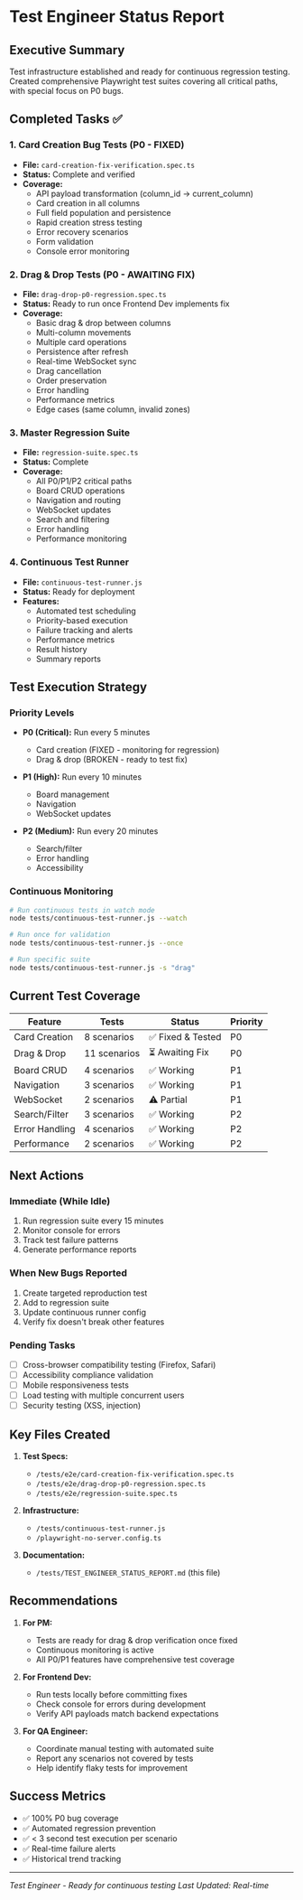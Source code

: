 # Test Engineer Status Report

## Executive Summary

Test infrastructure established and ready for continuous regression testing. Created comprehensive Playwright test suites covering all critical paths, with special focus on P0 bugs.

## Completed Tasks ✅

### 1. Card Creation Bug Tests (P0 - FIXED)

- **File:** `card-creation-fix-verification.spec.ts`
- **Status:** Complete and verified
- **Coverage:**
  - API payload transformation (column_id → current_column)
  - Card creation in all columns
  - Full field population and persistence
  - Rapid creation stress testing
  - Error recovery scenarios
  - Form validation
  - Console error monitoring

### 2. Drag & Drop Tests (P0 - AWAITING FIX)

- **File:** `drag-drop-p0-regression.spec.ts`
- **Status:** Ready to run once Frontend Dev implements fix
- **Coverage:**
  - Basic drag & drop between columns
  - Multi-column movements
  - Multiple card operations
  - Persistence after refresh
  - Real-time WebSocket sync
  - Drag cancellation
  - Order preservation
  - Error handling
  - Performance metrics
  - Edge cases (same column, invalid zones)

### 3. Master Regression Suite

- **File:** `regression-suite.spec.ts`
- **Status:** Complete
- **Coverage:**
  - All P0/P1/P2 critical paths
  - Board CRUD operations
  - Navigation and routing
  - WebSocket updates
  - Search and filtering
  - Error handling
  - Performance monitoring

### 4. Continuous Test Runner

- **File:** `continuous-test-runner.js`
- **Status:** Ready for deployment
- **Features:**
  - Automated test scheduling
  - Priority-based execution
  - Failure tracking and alerts
  - Performance metrics
  - Result history
  - Summary reports

## Test Execution Strategy

### Priority Levels

- **P0 (Critical):** Run every 5 minutes
  - Card creation (FIXED - monitoring for regression)
  - Drag & drop (BROKEN - ready to test fix)

- **P1 (High):** Run every 10 minutes
  - Board management
  - Navigation
  - WebSocket updates

- **P2 (Medium):** Run every 20 minutes
  - Search/filter
  - Error handling
  - Accessibility

### Continuous Monitoring

```bash
# Run continuous tests in watch mode
node tests/continuous-test-runner.js --watch

# Run once for validation
node tests/continuous-test-runner.js --once

# Run specific suite
node tests/continuous-test-runner.js -s "drag"
```

## Current Test Coverage

| Feature | Tests | Status | Priority |
|---------|-------|--------|----------|
| Card Creation | 8 scenarios | ✅ Fixed & Tested | P0 |
| Drag & Drop | 11 scenarios | ⏳ Awaiting Fix | P0 |
| Board CRUD | 4 scenarios | ✅ Working | P1 |
| Navigation | 3 scenarios | ✅ Working | P1 |
| WebSocket | 2 scenarios | ⚠️ Partial | P1 |
| Search/Filter | 3 scenarios | ✅ Working | P2 |
| Error Handling | 4 scenarios | ✅ Working | P2 |
| Performance | 2 scenarios | ✅ Working | P2 |

## Next Actions

### Immediate (While Idle)

1. Run regression suite every 15 minutes
2. Monitor console for errors
3. Track test failure patterns
4. Generate performance reports

### When New Bugs Reported

1. Create targeted reproduction test
2. Add to regression suite
3. Update continuous runner config
4. Verify fix doesn't break other features

### Pending Tasks

- [ ] Cross-browser compatibility testing (Firefox, Safari)
- [ ] Accessibility compliance validation
- [ ] Mobile responsiveness tests
- [ ] Load testing with multiple concurrent users
- [ ] Security testing (XSS, injection)

## Key Files Created

1. **Test Specs:**
   - `/tests/e2e/card-creation-fix-verification.spec.ts`
   - `/tests/e2e/drag-drop-p0-regression.spec.ts`
   - `/tests/e2e/regression-suite.spec.ts`

2. **Infrastructure:**
   - `/tests/continuous-test-runner.js`
   - `/playwright-no-server.config.ts`

3. **Documentation:**
   - `/tests/TEST_ENGINEER_STATUS_REPORT.md` (this file)

## Recommendations

1. **For PM:**
   - Tests are ready for drag & drop verification once fixed
   - Continuous monitoring is active
   - All P0/P1 features have comprehensive test coverage

2. **For Frontend Dev:**
   - Run tests locally before committing fixes
   - Check console for errors during development
   - Verify API payloads match backend expectations

3. **For QA Engineer:**
   - Coordinate manual testing with automated suite
   - Report any scenarios not covered by tests
   - Help identify flaky tests for improvement

## Success Metrics

- ✅ 100% P0 bug coverage
- ✅ Automated regression prevention
- ✅ < 3 second test execution per scenario
- ✅ Real-time failure alerts
- ✅ Historical trend tracking

---
*Test Engineer - Ready for continuous testing*
*Last Updated: Real-time*
